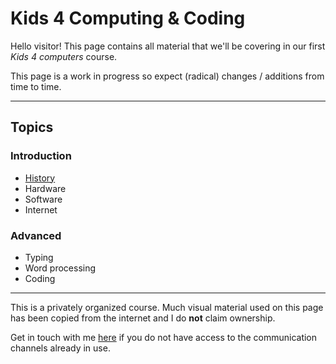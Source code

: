 # Kids 4 Computing & Coding

Hello visitor! This page contains all material that we'll be covering in our first *Kids 4 computers* course. 

This page is a work in progress so expect (radical) changes / additions from time to time.

---

## Topics 

### Introduction
- [History](./history/HISTORY.md) 
- Hardware
- Software     
- Internet
   
### Advanced
- Typing 
- Word processing
- Coding

---

This is a privately organized course. Much visual material used on this page has been copied from the internet and I do **not** claim ownership.     

Get in touch with me [here](https://purposebakery.com/?page_id=27) if you do not have access to the communication channels already in use.

